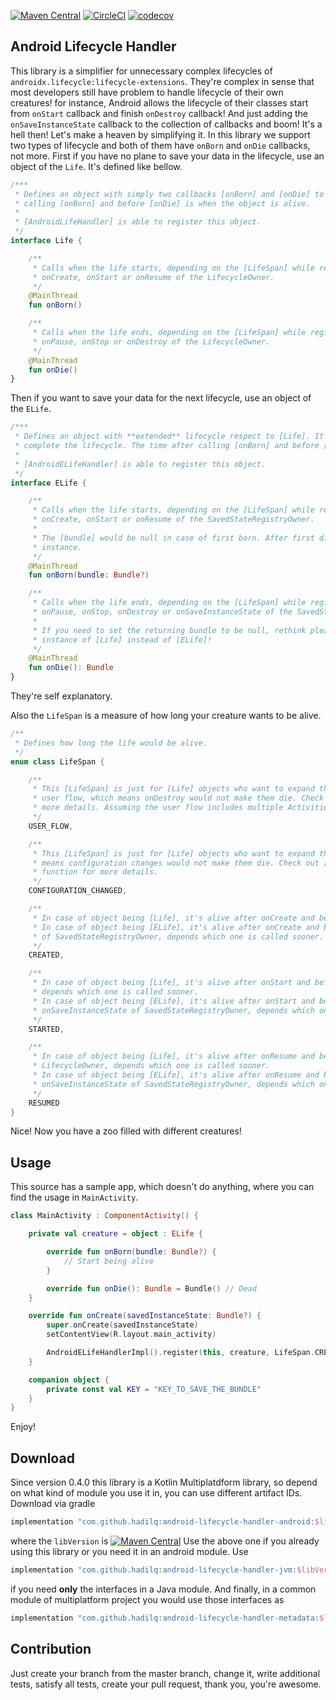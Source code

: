 [![Maven Central](https://maven-badges.herokuapp.com/maven-central/com.github.hadilq/androidlifecyclehandler/badge.svg)](https://maven-badges.herokuapp.com/maven-central/com.github.hadilq/androidlifecyclehandler)
[![CircleCI](https://circleci.com/gh/hadilq/AndroidLifecycleHandler.svg?style=svg)](https://circleci.com/gh/hadilq/AndroidLifecycleHandler)
[![codecov](https://codecov.io/gh/hadilq/AndroidLifecycleHandler/branch/master/graph/badge.svg)](https://codecov.io/gh/hadilq/AndroidLifecycleHandler)

Android Lifecycle Handler
---
This library is a simplifier for unnecessary complex lifecycles of `androidx.lifecycle:lifecycle-extensions`. They're
complex in sense that most developers still have problem to handle lifecycle of their own creatures! for instance,
Android allows the lifecycle of their classes start from `onStart` callback and finish `onDestroy` callback! And just
adding the `onSaveInstanceState` callback to the collection of callbacks and boom! It's a hell then! Let's make a heaven
by simplifying it. In this library we support two types of lifecycle and both of them have `onBorn` and `onDie` callbacks,
not more.
First if you have no plane to save your data in the lifecycle, use an object of the `Life`. It's defined like bellow.

```kotlin
/***
 * Defines an object with simply two callbacks [onBorn] and [onDie] to complete the lifecycle. The time after
 * calling [onBorn] and before [onDie] is when the object is alive.
 *
 * [AndroidLifeHandler] is able to register this object.
 */
interface Life {

    /**
     * Calls when the life starts, depending on the [LifeSpan] while registering. This method will be called
     * onCreate, onStart or onResume of the LifecycleOwner.
     */
    @MainThread
    fun onBorn()

    /**
     * Calls when the life ends, depending on the [LifeSpan] while registering. This method will be called
     * onPause, onStop or onDestroy of the LifecycleOwner.
     */
    @MainThread
    fun onDie()
}
```

Then if you want to save your data for the next lifecycle, use an object of the `ELife`.
```kotlin
/***
 * Defines an object with **extended** lifecycle respect to [Life]. It has simply two callbacks [onBorn] and [onDie] to
 * complete the lifecycle. The time after calling [onBorn] and before [onDie] is when the object is alive.
 *
 * [AndroidELifeHandler] is able to register this object.
 */
interface ELife {

    /**
     * Calls when the life starts, depending on the [LifeSpan] while registering. This method will be called
     * onCreate, onStart or onResume of the SavedStateRegistryOwner.
     *
     * The [bundle] would be null in case of first born. After first die, [bundle] must be from the previous dead
     * instance.
     */
    @MainThread
    fun onBorn(bundle: Bundle?)

    /**
     * Calls when the life ends, depending on the [LifeSpan] while registering. This method will be called
     * onPause, onStop, onDestroy or onSaveInstanceState of the SavedStateRegistryOwner.
     *
     * If you need to set the returning bundle to be null, rethink please, because it's probable that you need an
     * instance of [Life] instead of [ELife]!
     */
    @MainThread
    fun onDie(): Bundle
}
```
They're self explanatory.

Also the `LifeSpan` is a measure of how long your creature wants to be alive.
```kotlin
/**
 * Defines how long the life would be alive.
 */
enum class LifeSpan {

    /**
     * This [LifeSpan] is just for [Life] objects who want to expand their life over multiple activities of a
     * user flow, which means onDestroy would not make them die. Check out [LifeStore.provideLife] function for
     * more details. Assuming the user flow includes multiple Activities.
     */
    USER_FLOW,

    /**
     * This [LifeSpan] is just for [Life] objects who want to expand their life over their owner activity, which
     * means configuration changes would not make them die. Check out [FragmentActivity.provideLife] extension
     * function for more details.
     */
    CONFIGURATION_CHANGED,

    /**
     * In case of object being [Life], it's alive after onCreate and before onDestroy of LifecycleOwner.
     * In case of object being [ELife], it's alive after onCreate and before onDestroy or onSaveInstanceState
     * of SavedStateRegistryOwner, depends which one is called sooner.
     */
    CREATED,

    /**
     * In case of object being [Life], it's alive after onStart and before onStop or onDestroy of LifecycleOwner,
     * depends which one is called sooner.
     * In case of object being [ELife], it's alive after onStart and before onStop or onDestroy or
     * onSaveInstanceState of SavedStateRegistryOwner, depends which one is called sooner.
     */
    STARTED,

    /**
     * In case of object being [Life], it's alive after onResume and before onPause or onStop or onDestroy of
     * LifecycleOwner, depends which one is called sooner.
     * In case of object being [ELife], it's alive after onResume and before onPause or onStop or onDestroy or
     * onSaveInstanceState of SavedStateRegistryOwner, depends which one is called sooner
     */
    RESUMED
}
```

Nice! Now you have a zoo filled with different creatures!

Usage
---
This source has a sample app, which doesn't do anything, where you can find the usage in `MainActivity`.

```kotlin
class MainActivity : ComponentActivity() {

    private val creature = object : ELife {

        override fun onBorn(bundle: Bundle?) {
            // Start being alive
        }

        override fun onDie(): Bundle = Bundle() // Dead
    }

    override fun onCreate(savedInstanceState: Bundle?) {
        super.onCreate(savedInstanceState)
        setContentView(R.layout.main_activity)

        AndroidELifeHandlerImpl().register(this, creature, LifeSpan.CREATED, KEY)
    }

    companion object {
        private const val KEY = "KEY_TO_SAVE_THE_BUNDLE"
    }
}
```

Enjoy!

Download
---
Since version 0.4.0 this library is a Kotlin Multiplatdform library, so depend on what kind of module you use it in, you can use different artifact IDs. Download via gradle
```groovy
implementation "com.github.hadilq:android-lifecycle-handler-android:$libVersion"
```
where the `libVersion` is [![Maven Central](https://maven-badges.herokuapp.com/maven-central/com.github.hadilq/androidlifecyclehandler/badge.svg)](https://maven-badges.herokuapp.com/maven-central/com.github.hadilq/androidlifecyclehandler)
Use the above one if you already using this library or you need it in an android module. Use
```groovy
implementation "com.github.hadilq:android-lifecycle-handler-jvm:$libVersion"
```
if you need **only** the interfaces in a Java module. And finally, in a common module of multiplatform project you would use those interfaces as
```groovy
implementation "com.github.hadilq:android-lifecycle-handler-metadata:$libVersion"
```

Contribution
---
Just create your branch from the master branch, change it, write additional tests, satisfy all 
tests, create your pull request, thank you, you're awesome.
